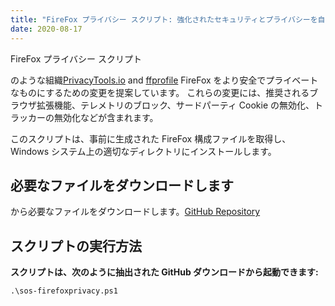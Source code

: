 ```yaml
---
title: "FireFox プライバシー スクリプト: 強化されたセキュリティとプライバシーを自動化する"
date: 2020-08-17
---
```


FireFox プライバシー スクリプト

のような組織[PrivacyTools.io](https://www.privacytools.io/browsers/#about_config) and [ffprofile](https://ffprofile.com/) FireFox をより安全でプライベートなものにするための変更を提案しています。
これらの変更には、推奨されるブラウザ拡張機能、テレメトリのブロック、サードパーティ Cookie の無効化、トラッカーの無効化などが含まれます。

このスクリプトは、事前に生成された FireFox 構成ファイルを取得し、Windows システム上の適切なディレクトリにインストールします。

## 必要なファイルをダウンロードします

から必要なファイルをダウンロードします。[GitHub Repository](https://github.com/simeononsecurity/FireFox-Privacy-Script)

## スクリプトの実行方法

**スクリプトは、次のように抽出された GitHub ダウンロードから起動できます:**
```
.\sos-firefoxprivacy.ps1
```
